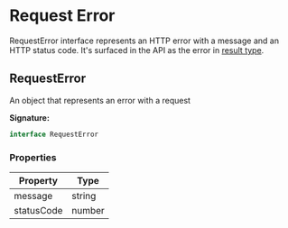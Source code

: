 # Request Error

RequestError interface represents an HTTP error with a message and an HTTP status code. It's surfaced in the API as the error in [result type](./result.md).

## RequestError

An object that represents an error with a request

**Signature:**

```typescript
interface RequestError 
```

### Properties

|  Property |  Type |
|  --- | --- | 
|  message   | string  |
|  statusCode | number  |

